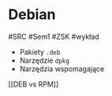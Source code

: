 # Debian
#SRC #Sem1 #ZSK #wykład 

- Pakiety `.deb`
- Narzędzie `dpkg`
- Narzędzia wspomagające

[[DEB vs RPM]]
